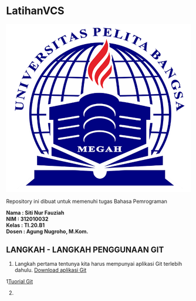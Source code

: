 # LatihanVCS
![gambar git scm](Foto/LOGOUPB.png)


Repository ini dibuat untuk memenuhi tugas Bahasa Pemrograman

**Nama       	: Siti Nur Fauziah**<br>
**NIM	              : 312010032**<br>
**Kelas	    : TI.20.B1**<br>
**Dosen	    : Agung Nugroho, M.Kom.**<br>

## LANGKAH - LANGKAH PENGGUNAAN GIT
1. Langkah pertama tentunya kita harus mempunyai aplikasi Git terlebih dahulu. [Download aplikasi Git](https://git-scm.com/downloads)

1[Tuorial Git](Foto/Download.PNG)

2. 